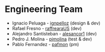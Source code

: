 # Engineering Team 
 - Ignacio Peluaga - [ignpelloz](https://github.com/ignpelloz) (design & dev)
 - Rafael Fresno - [raffrearaUS](https://github.com/raffrearaUS) (dev) 
 - Alejandro Santisteban - [alesancor1](https://github.com/alesancor1) (dev)
 - Pedro J. Molina - [pjmolina](https://github.com/pjmolina) (test & dev)
 - Pablo Fernandez - [pafmon](https://github.com/pafmon) (pm)
